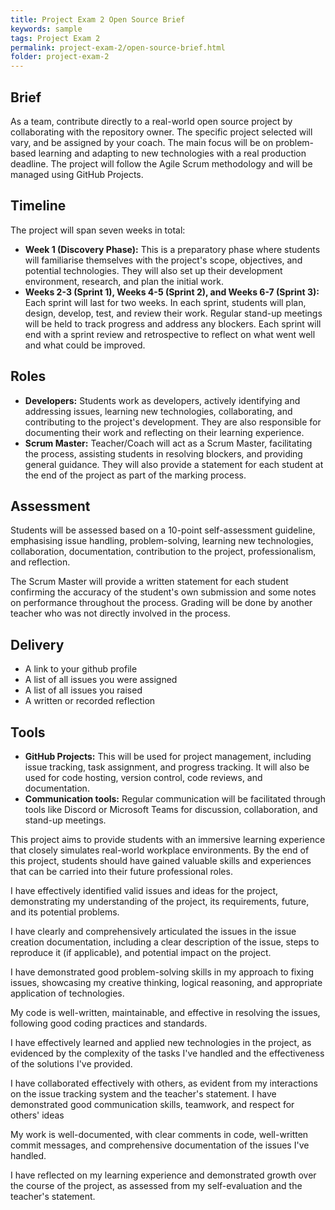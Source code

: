 ```yaml
---
title: Project Exam 2 Open Source Brief
keywords: sample
tags: Project Exam 2
permalink: project-exam-2/open-source-brief.html
folder: project-exam-2
---
```


## Brief

As a team, contribute directly to a real-world open source project by collaborating with the repository owner. The specific project selected will vary, and be assigned by your coach. The main focus will be on problem-based learning and adapting to new technologies with a real production deadline. The project will follow the Agile Scrum methodology and will be managed using GitHub Projects.

## Timeline

The project will span seven weeks in total:

- **Week 1 (Discovery Phase):** This is a preparatory phase where students will familiarise themselves with the project's scope, objectives, and potential technologies. They will also set up their development environment, research, and plan the initial work.
- **Weeks 2-3 (Sprint 1), Weeks 4-5 (Sprint 2), and Weeks 6-7 (Sprint 3):** Each sprint will last for two weeks. In each sprint, students will plan, design, develop, test, and review their work. Regular stand-up meetings will be held to track progress and address any blockers. Each sprint will end with a sprint review and retrospective to reflect on what went well and what could be improved.

## Roles

- **Developers:** Students work as developers, actively identifying and addressing issues, learning new technologies, collaborating, and contributing to the project's development. They are also responsible for documenting their work and reflecting on their learning experience.
- **Scrum Master:** Teacher/Coach will act as a Scrum Master, facilitating the process, assisting students in resolving blockers, and providing general guidance. They will also provide a statement for each student at the end of the project as part of the marking process.

## Assessment

Students will be assessed based on a 10-point self-assessment guideline, emphasising issue handling, problem-solving, learning new technologies, collaboration, documentation, contribution to the project, professionalism, and reflection.

The Scrum Master will provide a written statement for each student confirming the accuracy of the student's own submission and some notes on performance throughout the process. Grading will be done by another teacher who was not directly involved in the process.

## Delivery

- A link to your github profile
- A list of all issues you were assigned 
- A list of all issues you raised
- A written or recorded reflection

## Tools

- **GitHub Projects:** This will be used for project management, including issue tracking, task assignment, and progress tracking. It will also be used for code hosting, version control, code reviews, and documentation.
- **Communication tools:** Regular communication will be facilitated through tools like Discord or Microsoft Teams for discussion, collaboration, and stand-up meetings.

This project aims to provide students with an immersive learning experience that closely simulates real-world workplace environments. By the end of this project, students should have gained valuable skills and experiences that can be carried into their future professional roles.

<assignment-guidelines title="PE2 Success Criteria" graded>

<assignment-guideline points="1">I have effectively identified valid issues and ideas for the project, demonstrating my understanding of the project, its requirements, future, and its potential problems.</assignment-guideline>

<assignment-guideline points="1">I have clearly and comprehensively articulated the issues in the issue creation documentation, including a clear description of the issue, steps to reproduce it (if applicable), and potential impact on the project.</assignment-guideline>

<assignment-guideline points="1">I have demonstrated good problem-solving skills in my approach to fixing issues, showcasing my creative thinking, logical reasoning, and appropriate application of technologies.</assignment-guideline>

<assignment-guideline points="2">My code is well-written, maintainable, and effective in resolving the issues, following good coding practices and standards.</assignment-guideline>

<assignment-guideline points="2">I have effectively learned and applied new technologies in the project, as evidenced by the complexity of the tasks I've handled and the effectiveness of the solutions I've provided.</assignment-guideline>

<assignment-guideline points="1">I have collaborated effectively with others, as evident from my interactions on the issue tracking system and the teacher's statement. I have demonstrated good communication skills, teamwork, and respect for others' ideas</assignment-guideline>

<assignment-guideline points="1">My work is well-documented, with clear comments in code, well-written commit messages, and comprehensive documentation of the issues I've handled.</assignment-guideline>

<assignment-guideline points="1">I have reflected on my learning experience and demonstrated growth over the course of the project, as assessed from my self-evaluation and the teacher's statement.</assignment-guideline>

</assignment-guidelines>